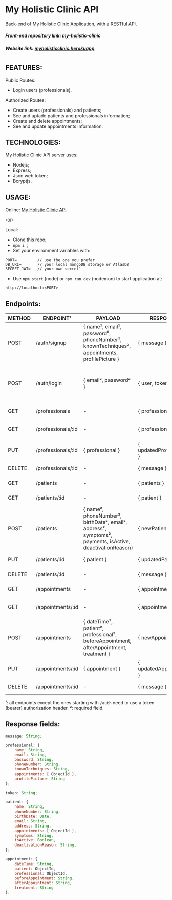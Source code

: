 # My Holistic Clinic API

Back-end of My Holistic Clinic Application, with a RESTful API. 

##### Front-end repository link: [my-holistic-clinic](https://github.com/AnaCRDEL/my-holistic-clinic)
##### Website link: [myholisticclinic.herokuapp](https://myholisticclinic.herokuapp.com/)
#
#

## FEATURES:
Public Routes:
- Login users (professionals).

Authorized Routes:
- Create users (professionals) and patients;
- See and uptade patients and professionals information;
- Create and delete appointments;
- See and update appointments information.

## TECHNOLOGIES:
My Holistic Clinic API server uses:
- Nodejs;
- Express;
- Json web token;
- Bcryptjs.

## USAGE:
Online: [My Holistic Clinic API](https://myholisticclinicapi.herokuapp.com/)

-or-

Local:

- Clone this repo;
- `npm i `;
- Set your environment variables with:
```
PORT=         // use the one you prefer
DB_URI=       // your local mongoDB storage or AtlasDB
SECRET_JWT=   // your own secret`
```
- Use `npm start` (node) or `npm run dev` (nodemon) to start application at:
```
http://localhost:<PORT>
```

## Endpoints:
| METHOD | ENDPOINT¹ | PAYLOAD | RESPONSE | ACTION |
| ------ | ----------------- | -------------------------------- | --------------- | --------------------------------------------------------------------------------- |
| POST | /auth/signup | { name², email², password², phoneNumber², knownTechniques², appointments, profilePicture } | { message } | Creates a user in DB |
| POST | /auth/login | { email², password² } | { user, token } | Creates a token for the user to access private routes |
| GET | /professionals | - | { professionals } | Get all professionals |
| GET | /professionals/:id | - | { professional } | Get a professional by ID |
| PUT | /professionals/:id | { professional } | { updatedProfessional } | Updates a professional |
| DELETE | /professionals/:id | - | { message } | Deletes a professional |
| GET | /patients | - | { patients } | Get all patients |
| GET | /patients/:id | - | { patient } | Get a patient by ID |
| POST | /patients | { name², phoneNumber², birthDate², email², address², symptoms², payments, isActive, deactivationReason} | { newPatient } | Creates a new patient |
| PUT | /patients/:id | { patient } | { updatedPatient } | Updates a patient |
| DELETE | /patients/:id | - | { message } | Deletes a patient |
| GET | /appointments | - | { appointments } | Get all appointments |
| GET | /appointments/:id | - | { appointment } | Get a appointment by ID |
| POST | /appointments | { dateTime², patient², professional², beforeAppointment, afterAppointment, treatment } | { newAppointment } | Creates a new appointment |
| PUT | /appointments/:id | { appointment } | { updatedAppointment } | Updates a appointment |
| DELETE | /appointments/:id | - | { message } | Deletes a appointment |
¹: all endpoints except the ones starting with `/auth` need to use a token (bearer) authorization header.
²: required field.

## Response fields:
```javascript
message: String;

professional: {
    name: String,
    email: String,
    password: String,
    phoneNumber: String,
    knownTechniques: String,
    appointments: [ ObjectId ],
    profilePicture: String
};

token: String;

patient: {
    name: String,
    phoneNumber: String,
    birthDate: Date, 
    email: String,
    address: String,
    appointments: [ ObjectId ],
    symptoms: String,
    isActive: Boolean,
    deactivationReason: String,
};

appointment: {
    dateTime: String,
    patient: ObjectId,
    professional: ObjectId,
    beforeAppointment: String,
    afterAppointment: String,
    treatment: String
};
```